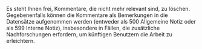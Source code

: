 Es steht Ihnen frei, Kommentare, die nicht mehr relevant sind, zu löschen. Gegebenenfalls können die Kommentare als Bemerkungen in die Datensätze aufgenommen werden (entweder als 500 Allgemeine Notiz oder als 599 Interne Notiz), insbesondere in Fällen, die zusätzliche Nachforschungen erfordern, um künftigen Benutzern die Arbeit zu erleichtern.